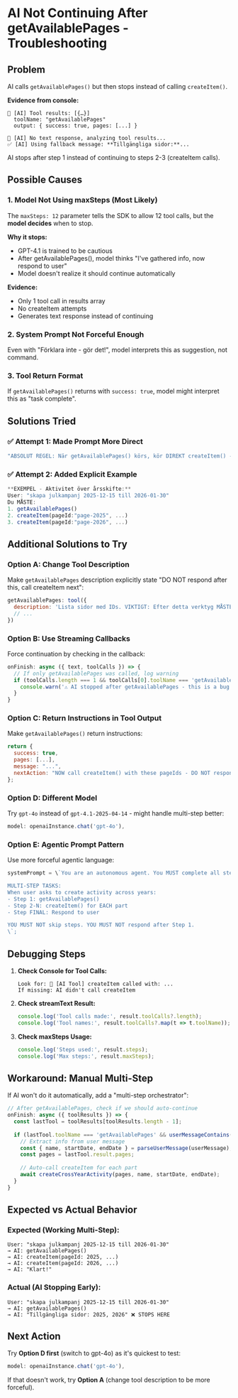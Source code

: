 # AI Not Continuing After getAvailablePages - Troubleshooting

## Problem
AI calls `getAvailablePages()` but then stops instead of calling `createItem()`.

**Evidence from console:**
```
🔧 [AI] Tool results: [{…}]
  toolName: "getAvailablePages"
  output: { success: true, pages: [...] }

🤖 [AI] No text response, analyzing tool results...
✅ [AI] Using fallback message: **Tillgängliga sidor:**...
```

AI stops after step 1 instead of continuing to steps 2-3 (createItem calls).

## Possible Causes

### 1. **Model Not Using maxSteps** (Most Likely)
The `maxSteps: 12` parameter tells the SDK to allow 12 tool calls, but the **model decides** when to stop.

**Why it stops:**
- GPT-4.1 is trained to be cautious
- After getAvailablePages(), model thinks "I've gathered info, now respond to user"
- Model doesn't realize it should continue automatically

**Evidence:**
- Only 1 tool call in results array
- No createItem attempts
- Generates text response instead of continuing

### 2. **System Prompt Not Forceful Enough**
Even with "Förklara inte - gör det!", model interprets this as suggestion, not command.

### 3. **Tool Return Format**
If `getAvailablePages()` returns with `success: true`, model might interpret this as "task complete".

## Solutions Tried

### ✅ Attempt 1: Made Prompt More Direct
```javascript
"ABSOLUT REGEL: När getAvailablePages() körs, kör DIREKT createItem() - INGET annat!"
```

### ✅ Attempt 2: Added Explicit Example
```javascript
**EXEMPEL - Aktivitet över årsskifte:**
User: "skapa julkampanj 2025-12-15 till 2026-01-30"
Du MÅSTE:
1. getAvailablePages()
2. createItem(pageId:"page-2025", ...)
3. createItem(pageId:"page-2026", ...)
```

## Additional Solutions to Try

### Option A: Change Tool Description
Make `getAvailablePages` description explicitly state "DO NOT respond after this, call createItem next":

```javascript
getAvailablePages: tool({
  description: 'Lista sidor med IDs. VIKTIGT: Efter detta verktyg MÅSTE du direkt kalla createItem() - svara INTE till användaren!',
  // ...
})
```

### Option B: Use Streaming Callbacks
Force continuation by checking in the callback:

```javascript
onFinish: async ({ text, toolCalls }) => {
  // If only getAvailablePages was called, log warning
  if (toolCalls.length === 1 && toolCalls[0].toolName === 'getAvailablePages') {
    console.warn('⚠️ AI stopped after getAvailablePages - this is a bug!');
  }
}
```

### Option C: Return Instructions in Tool Output
Make `getAvailablePages()` return instructions:

```javascript
return {
  success: true,
  pages: [...],
  message: "...",
  nextAction: "NOW call createItem() with these pageIds - DO NOT respond to user yet!"
};
```

### Option D: Different Model
Try `gpt-4o` instead of `gpt-4.1-2025-04-14` - might handle multi-step better:

```javascript
model: openaiInstance.chat('gpt-4o'),
```

### Option E: Agentic Prompt Pattern
Use more forceful agentic language:

```javascript
systemPrompt = \`You are an autonomous agent. You MUST complete all steps before responding.

MULTI-STEP TASKS:
When user asks to create activity across years:
- Step 1: getAvailablePages()
- Step 2-N: createItem() for EACH part
- Step FINAL: Respond to user

YOU MUST NOT skip steps. YOU MUST NOT respond after Step 1.
\`;
```

## Debugging Steps

1. **Check Console for Tool Calls:**
   ```
   Look for: 🤖 [AI Tool] createItem called with: ...
   If missing: AI didn't call createItem
   ```

2. **Check streamText Result:**
   ```javascript
   console.log('Tool calls made:', result.toolCalls?.length);
   console.log('Tool names:', result.toolCalls?.map(t => t.toolName));
   ```

3. **Check maxSteps Usage:**
   ```javascript
   console.log('Steps used:', result.steps);
   console.log('Max steps:', result.maxSteps);
   ```

## Workaround: Manual Multi-Step

If AI won't do it automatically, add a "multi-step orchestrator":

```javascript
// After getAvailablePages, check if we should auto-continue
onFinish: async ({ toolResults }) => {
  const lastTool = toolResults[toolResults.length - 1];
  
  if (lastTool.toolName === 'getAvailablePages' && userMessageContains('över år')) {
    // Extract info from user message
    const { name, startDate, endDate } = parseUserMessage(userMessage);
    const pages = lastTool.result.pages;
    
    // Auto-call createItem for each part
    await createCrossYearActivity(pages, name, startDate, endDate);
  }
}
```

## Expected vs Actual Behavior

### Expected (Working Multi-Step):
```
User: "skapa julkampanj 2025-12-15 till 2026-01-30"
→ AI: getAvailablePages()
→ AI: createItem(pageId: 2025, ...)
→ AI: createItem(pageId: 2026, ...)
→ AI: "Klart!"
```

### Actual (AI Stopping Early):
```
User: "skapa julkampanj 2025-12-15 till 2026-01-30"
→ AI: getAvailablePages()
→ AI: "Tillgängliga sidor: 2025, 2026" ❌ STOPS HERE
```

## Next Action

Try **Option D first** (switch to gpt-4o) as it's quickest to test:

```javascript
model: openaiInstance.chat('gpt-4o'),
```

If that doesn't work, try **Option A** (change tool description to be more forceful).
